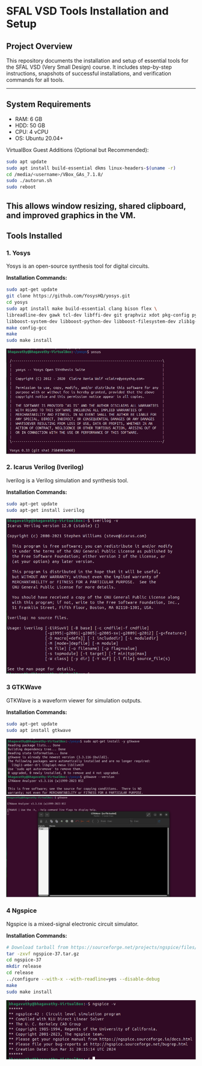 # SFAL VSD Tools Installation and Setup

## Project Overview
This repository documents the installation and setup of essential tools for the SFAL VSD (Very Small Design) course. It includes step-by-step instructions, snapshots of successful installations, and verification commands for all tools.

---

## System Requirements
- RAM: 6 GB  
- HDD: 50 GB  
- CPU: 4 vCPU  
- OS: Ubuntu 20.04+  

VirtualBox Guest Additions (Optional but Recommended):
```bash
sudo apt update
sudo apt install build-essential dkms linux-headers-$(uname -r)
cd /media/<username>/VBox_GAs_7.1.8/
sudo ./autorun.sh
sudo reboot

```
This allows window resizing, shared clipboard, and improved graphics in the VM.
---

## Tools Installed

### 1. **Yosys**
Yosys is an open-source synthesis tool for digital circuits.

**Installation Commands:**
```bash
sudo apt-get update
git clone https://github.com/YosysHQ/yosys.git
cd yosys
sudo apt install make build-essential clang bison flex \
libreadline-dev gawk tcl-dev libffi-dev git graphviz xdot pkg-config python3 \
libboost-system-dev libboost-python-dev libboost-filesystem-dev zlib1g-dev
make config-gcc
make
sudo make install
```
![Yosys Installation](screenshots/Yosys_installation.png)

### 2. **Icarus Verilog (Iverilog)**
Iverilog is a Verilog simulation and synthesis tool.

**Installation Commands:**
```bash
sudo apt-get update
sudo apt-get install iverilog

```
![Iverilog Installation](screenshots/iverilog_installation.png)

### 3 **GTKWave**
GTKWave is a waveform viewer for simulation outputs.

**Installation Commands:**
```bash
sudo apt-get update
sudo apt install gtkwave

```
![GTKWave Installation](screenshots/gtkwave_installation_proof.png)
![GTKWave Installation proof](screenshots/gtkwave_proof_2.png)

### 4 **Ngspice**
Ngspice is a mixed-signal electronic circuit simulator.

**Installation Commands:**
```bash
# Download tarball from https://sourceforge.net/projects/ngspice/files/
tar -zxvf ngspice-37.tar.gz
cd ngspice-37
mkdir release
cd release
../configure --with-x --with-readline=yes --disable-debug
make
sudo make install

```
![Ngspice Installation](screenshots/ngspice.png)

